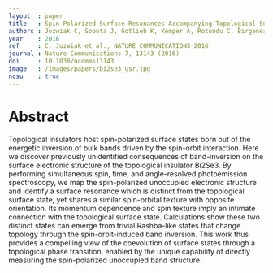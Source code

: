 ```yaml
---
layout  : paper
title   : Spin-Polarized Surface Resonances Accompanying Topological Surface State Formation
authors : Jozwiak C, Sobota J, Gotlieb K, Kemper A, Rotundu C, Birgeneau R, Hussain Z, Lee D, Shen Z, Lanzara A
year    : 2016
ref     : C. Jozwiak et al., NATURE COMMUNICATIONS 2016
journal : Nature Communications 7, 13143 (2016)
doi     : 10.1038/ncomms13143
image   : /images/papers/bi2se3_usr.jpg
ncsu    : true
---
```


# Abstract

Topological insulators host spin-polarized surface states born out of the energetic inversion of bulk bands driven by the spin-orbit interaction. Here we discover previously unidentified consequences of band-inversion on the surface electronic structure of the topological insulator Bi2Se3. By performing simultaneous spin, time, and angle-resolved photoemission spectroscopy, we map the spin-polarized unoccupied electronic structure and identify a surface resonance which is distinct from the topological surface state, yet shares a similar spin-orbital texture with opposite orientation. Its momentum dependence and spin texture imply an intimate connection with the topological surface state. Calculations show these two distinct states can emerge from trivial Rashba-like states that change topology through the spin-orbit-induced band inversion. This work thus provides a compelling view of the coevolution of surface states through a topological phase transition, enabled by the unique capability of directly measuring the spin-polarized unoccupied band structure.
